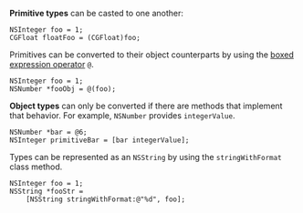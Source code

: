 **Primitive types** can be casted to one another:

    NSInteger foo = 1;
    CGFloat floatFoo = (CGFloat)foo;

Primitives can be converted to their object counterparts by using the [boxed
expression operator](http://clang.llvm.org/docs/ObjectiveCLiterals.html) ```@```.

    NSInteger foo = 1;
    NSNumber *fooObj = @(foo);

**Object types** can only be converted if there are methods that implement
that behavior. For example, ```NSNumber``` provides ```integerValue```.

    NSNumber *bar = @6;
    NSInteger primitiveBar = [bar integerValue];

Types can be represented as an ```NSString``` by using the
```stringWithFormat``` class method.

    NSInteger foo = 1;
    NSString *fooStr =
        [NSString stringWithFormat:@"%d", foo];
